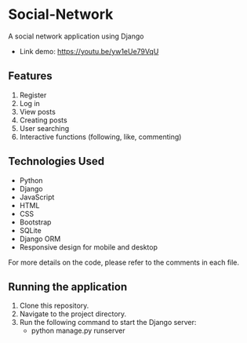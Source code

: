 # Social-Network
A social network application using Django
- Link demo: https://youtu.be/yw1eUe79VqU

## Features
1. Register
2. Log in
3. View posts
4. Creating posts
5. User searching
6. Interactive functions (following, like, commenting)

## Technologies Used
- Python
- Django
- JavaScript
- HTML
- CSS
- Bootstrap
- SQLite
- Django ORM
- Responsive design for mobile and desktop

For more details on the code, please refer to the comments in each file.

## Running the application
1. Clone this repository.
2. Navigate to the project directory.
3. Run the following command to start the Django server:
   + python manage.py runserver

